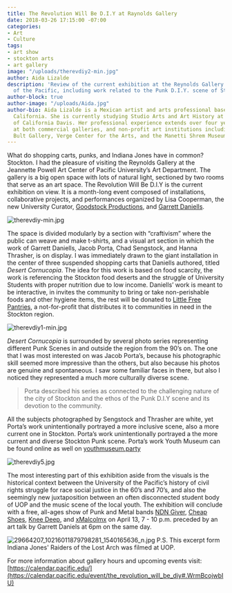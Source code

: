 ```yaml
---
title: The Revolution Will Be D.I.Y at Raynolds Gallery
date: 2018-03-26 17:15:00 -07:00
categories:
- Art
- Culture
tags:
- art show
- stockton arts
- art gallery
image: "/uploads/therevdiy2-min.jpg"
author: Aida Lizalde
description: 'Review of the current exhibition at the Reynolds Gallery in University
  of the Pacific, including work related to the Punk D.I.Y. scene of Stockton. '
author-block: true
author-image: "/uploads/Aida.jpg"
author-bio: Aida Lizalde is a Mexican artist and arts professional based in northern
  California. She is currently studying Studio Arts and Art History at the University
  of California Davis. Her professional experience extends over four years of working
  at both commercial galleries, and non-profit art institutions including the Alex
  Bult Gallery, Verge Center for the Arts, and the Manetti Shrem Museum.
---
```


What do shopping carts, punks, and Indiana Jones have in common? Stockton. I had the pleasure of visiting the Reynolds Gallery at the Jeannette Powell Art Center of Pacific University’s Art Department. The gallery is a big open space with lots of natural light, sectioned by two rooms that serve as an art space. The Revolution Will Be D.I.Y is the current exhibition on view. It is a month-long event composed of installations, collaborative projects, and performances organized by Lisa Cooperman, the new University Curator, [Goodstock Productions](http://www.goodstockca.com/), and [Garrett Daniells](http://cargocollective.com/garrettcdaniells/filter/Mural/CV). 

![therevdiy-min.jpg](/uploads/therevdiy-min.jpg)

The space is divided modularly by a section with “craftivism” where the public can weave and make t-shirts, and a visual art section in which the work of Garrett Daniells, Jacob Porta, Chad Sengstock, and Hanna Thrasher, is on display. I was immediately drawn to the giant installation in the center of three suspended shopping carts that Daniells authored, titled *Desert Cornucopia*. The idea for this work is based on food scarcity, the work is referencing the Stockton food deserts and the struggle of University Students with proper nutrition due to low income. Daniells’ work is meant to be interactive, in invites the community to bring or take non-perishable foods and other hygiene items, the rest will be donated to [Little Free Pantries](http://www.littlefreepantry.org/), a not-for-profit that distributes it to communities in need in the Stockton region. 

![therevdiy1-min.jpg](/uploads/therevdiy1-min.jpg)

*Desert Cornucopia* is surrounded by several photo series representing different Punk Scenes in and outside the region from the 90’s on. The one that I was most interested on was Jacob Porta’s, because his photographic skill seemed more impressive than the others, but also because his photos are genuine and spontaneous. I saw some familiar faces in there, but also I noticed they represented a much more culturally diverse scene. 

> Porta described his series as connected to the challenging nature of the city of Stockton and the ethos of the Punk D.I.Y scene and its devotion to the community. 

All the subjects photographed by Sengstock and Thrasher are white, yet Porta’s work unintentionally portrayed a more inclusive scene, also a more current one in Stockton. Porta’s work unintentionally portrayed a the more current and diverse Stockton Punk scene. Porta’s work Youth Museum can be found online as well on  [youthmuseum.party](https://youthmuseum.party/) 

![therevdiy5.jpg](/uploads/therevdiy5.jpg)

The most interesting part of this exhibition aside from the visuals is the historical context between the University of the Pacific’s history of civil rights struggle for race social justice in the 60’s and 70’s, and also the seemingly new juxtaposition between an often disconnected student body of UOP and the music scene of the local youth. The exhibition will conclude with a free, all-ages show of Punk and Metal bands [NDN Giver](http://ndngiver.bandcamp.com), [Cheap Shoes](http://cheapshoes.bandcamp.com), [Knee Deep](http://knewwdeepca.bandcamp.com), and [xMalcolmx](http://xmalcomx.bandcamp.com) on April 13, 7 - 10 p.m. preceded by an art talk by Garrett Daniels at 6pm on the same day. 

![29664207_10216011879798281_1540165636_n.jpg](/uploads/29664207_10216011879798281_1540165636_n.jpg)
P.S. This excerpt form Indiana Jones' Raiders of the Lost Arch was filmed at UOP. 

For more information about gallery hours and upcoming events visit: 
[https://calendar.pacific.edu/](https://calendar.pacific.edu/event/the_revolution_will_be_diy#.WrmBcojwbIU)